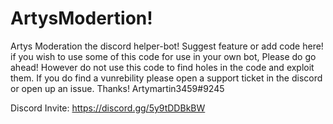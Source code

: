 # ArtysModertion!
Artys Moderation the discord helper-bot! Suggest feature or add code here! if you wish to use some of this code for use in your own bot, Please do go ahead! However do not use this code to find holes in the code and exploit them. If you do find a vunrebility please open a support ticket in the discord or open up an issue. Thanks!
Artymartin3459#9245

Discord Invite:
https://discord.gg/5y9tDDBkBW
